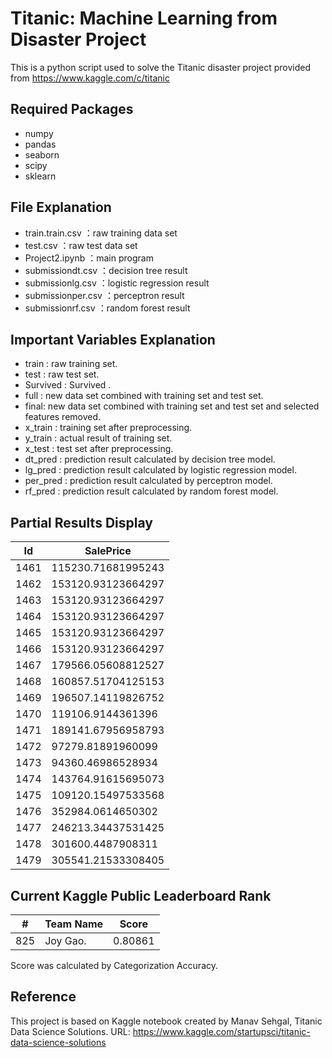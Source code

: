 # Titanic: Machine Learning from Disaster Project

This is a python script used to solve the Titanic disaster project provided from https://www.kaggle.com/c/titanic

## Required Packages
- numpy
- pandas
- seaborn
- scipy
- sklearn

## File Explanation
- train.train.csv ：raw training data set
- test.csv ：raw test data set
- Project2.ipynb ：main program
- submissiondt.csv ：decision tree result
- submissionlg.csv ：logistic regression result
- submissionper.csv ：perceptron result
- submissionrf.csv ：random forest result

## Important Variables Explanation
- train : raw training set.
- test : raw test set.
- Survived : Survived .
- full : new data set combined with training set and test set.
- final: new data set combined with training set and test set and selected features removed.
- x_train : training set after preprocessing.
- y_train : actual result of training set.
- x_test : test set after preprocessing.
- dt_pred : prediction result calculated by decision tree model.
- lg_pred : prediction result calculated by logistic regression model.
- per_pred : prediction result calculated by perceptron  model.
- rf_pred : prediction result calculated by random forest model.


## Partial Results Display

|Id   |SalePrice          |
|-----|-------------------|
|1461 |115230.71681995243 |
|1462 |153120.93123664297 |
|1463 |153120.93123664297 |
|1464 |153120.93123664297 |
|1465 |153120.93123664297 |
|1466 |153120.93123664297 |
|1467 |179566.05608812527 |
|1468 |160857.51704125153 |
|1469 |196507.14119826752 |
|1470 |119106.9144361396  |
|1471 |189141.67956958793 |
|1472 |97279.81891960099  |
|1473 |94360.46986528934  |
|1474 |143764.91615695073 |
|1475 |109120.15497533568 |
|1476 |352984.0614650302  |
|1477 |246213.34437531425 |
|1478 |301600.4487908311  |
|1479 |305541.21533308405 |

## Current Kaggle Public Leaderboard Rank

|#    |Team Name    |Score    |
|-----|-------------|---------|
| 825 | Joy Gao.    | 0.80861 |

Score was calculated by Categorization Accuracy.

## Reference
This project is based on Kaggle notebook created by Manav Sehgal, Titanic Data Science Solutions. 
URL: https://www.kaggle.com/startupsci/titanic-data-science-solutions
